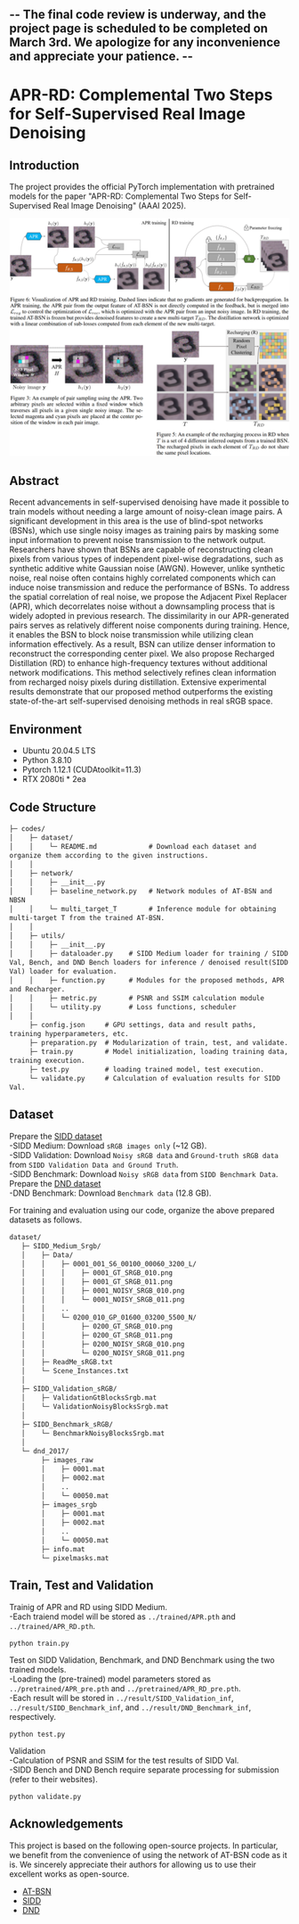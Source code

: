 ## -- The final code review is underway, and the project page is scheduled to be completed on March 3rd. We apologize for any inconvenience and appreciate your patience. --

# APR-RD: Complemental Two Steps for Self-Supervised Real Image Denoising

## Introduction
The project provides the official PyTorch implementation with pretrained models for the paper "APR-RD: Complemental Two Steps for Self-Supervised Real Image Denoising" (AAAI 2025).    

<p align="center"><img src="figure/Methodology.png" width="950"></p>

## Abstract
Recent advancements in self-supervised denoising have made it possible to train models without needing a large amount of noisy-clean image pairs. A significant development in this area is the use of blind-spot networks (BSNs), which use single noisy images as training pairs by masking some input information to prevent noise transmission to the network output. Researchers have shown that BSNs are capable of reconstructing clean pixels from various types of independent pixel-wise degradations, such as synthetic additive white Gaussian noise (AWGN). However, unlike synthetic noise, real noise often contains highly correlated components which can induce noise transmission and reduce the performance of BSNs. To address the spatial correlation of real noise, we propose the Adjacent Pixel Replacer (APR), which decorrelates noise without a downsampling process that is widely adopted in previous research. The dissimilarity in our APR-generated pairs serves as relatively different noise components during training. Hence, it enables the BSN to block noise transmission while utilizing clean information effectively. As a result, BSN can utilize denser information to reconstruct the corresponding center pixel. We also propose Recharged Distillation (RD) to enhance high-frequency textures without additional network modifications. This method selectively refines clean information from recharged noisy pixels during distillation. Extensive experimental results demonstrate that our proposed method outperforms the existing state-of-the-art self-supervised denoising methods in real sRGB space.

## Environment
- Ubuntu 20.04.5 LTS
- Python 3.8.10
- Pytorch 1.12.1 (CUDAtoolkit=11.3)
- RTX 2080ti * 2ea

## Code Structure
```
├─ codes/
│    ├─ dataset/
│    │    └─ README.md             # Download each dataset and organize them according to the given instructions.
│    │    
│    ├─ network/                 
│    │    ├─ __init__.py   
│    │    ├─ baseline_network.py   # Network modules of AT-BSN and NBSN
│    │    └─ multi_target_T        # Inference module for obtaining multi-target T from the trained AT-BSN.
│    │
│    ├─ utils/
│    │    ├─ __init__.py
│    │    ├─ dataloader.py    # SIDD Medium loader for training / SIDD Val, Bench, and DND Bench loaders for inference / denoised result(SIDD Val) loader for evaluation.
│    │    ├─ function.py      # Modules for the proposed methods, APR and Recharger.
│    │    ├─ metric.py        # PSNR and SSIM calculation module
│    │    └─ utility.py       # Loss functions, scheduler
│    │
     ├─ config.json     # GPU settings, data and result paths, training hyperparameters, etc.
     ├─ preparation.py  # Modularization of train, test, and validate.
     ├─ train.py        # Model initialization, loading training data, training execution.
     ├─ test.py         # loading trained model, test execution.
     └─ validate.py     # Calculation of evaluation results for SIDD Val.
```

## Dataset
Prepare the [SIDD dataset](https://abdokamel.github.io/sidd/)  
-SIDD Medium: Download `sRGB images only` (~12 GB).  
-SIDD Validation: Download `Noisy sRGB data` and `Ground-truth sRGB data` from `SIDD Validation Data and Ground Truth`.  
-SIDD Benchmark: Download `Noisy sRGB data` from `SIDD Benchmark Data`.  
Prepare the [DND dataset](https://noise.visinf.tu-darmstadt.de/downloads/)  
-DND Benchmark: Download `Benchmark data` (12.8 GB).  

For training and evaluation using our code, organize the above prepared datasets as follows.   
```
dataset/
   ├─ SIDD_Medium_Srgb/
   │    ├─ Data/
   │    │    ├─ 0001_001_S6_00100_00060_3200_L/
   │    │    │    ├─ 0001_GT_SRGB_010.png
   │    │    │    ├─ 0001_GT_SRGB_011.png
   │    │    │    ├─ 0001_NOISY_SRGB_010.png
   │    │    │    └─ 0001_NOISY_SRGB_011.png
   │    │    ..
   │    │    └─ 0200_010_GP_01600_03200_5500_N/
   │    │         ├─ 0200_GT_SRGB_010.png
   │    │         ├─ 0200_GT_SRGB_011.png
   │    │         ├─ 0200_NOISY_SRGB_010.png
   │    │         └─ 0200_NOISY_SRGB_011.png
   │    ├─ ReadMe_sRGB.txt
   │    └─ Scene_Instances.txt
   │
   ├─ SIDD_Validation_sRGB/
   │    ├─ ValidationGtBlocksSrgb.mat
   │    └─ ValidationNoisyBlocksSrgb.mat
   │
   ├─ SIDD_Benchmark_sRGB/
   │    └─ BenchmarkNoisyBlocksSrgb.mat
   │
   └─ dnd_2017/
        ├─ images_raw
        │    ├─ 0001.mat
        │    ├─ 0002.mat
        │    ..
        │    └─ 00050.mat
        ├─ images_srgb
        │    ├─ 0001.mat
        │    ├─ 0002.mat
        │    ..
        │    └─ 00050.mat
        ├─ info.mat
        └─ pixelmasks.mat
```

## Train, Test and Validation  
Trainig of APR and RD using SIDD Medium.  
-Each traiend model will be stored as `../trained/APR.pth` and `../trained/APR_RD.pth`.  
```shell
python train.py
```

Test on SIDD Validation, Benchmark, and DND Benchmark using the two trained models.  
-Loading the (pre-trained) model parameters stored as `../pretrained/APR_pre.pth` and `../pretrained/APR_RD_pre.pth`.  
-Each result will be stored in `../result/SIDD_Validation_inf`, `../result/SIDD_Benchmark_inf`, and `../result/DND_Benchmark_inf`, respectively.  
```shell
python test.py
```

Validation  
-Calculation of PSNR and SSIM for the test results of SIDD Val.  
-SIDD Bench and DND Bench require separate processing for submission (refer to their websites).  
```shell
python validate.py
```

## Acknowledgements
This project is based on the following open-source projects. In particular, we benefit from the convenience of using the network of AT-BSN code as it is. We sincerely appreciate their authors for allowing us to use their excellent works as open-source.
- [AT-BSN](https://github.com/hnmizuho/AT-BSN)
- [SIDD](https://abdokamel.github.io/sidd/)
- [DND](https://noise.visinf.tu-darmstadt.de/)
